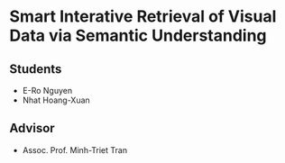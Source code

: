 # Smart Interative Retrieval of Visual Data via Semantic Understanding

## Students
- E-Ro Nguyen
- Nhat Hoang-Xuan
## Advisor
- Assoc. Prof. Minh-Triet Tran
